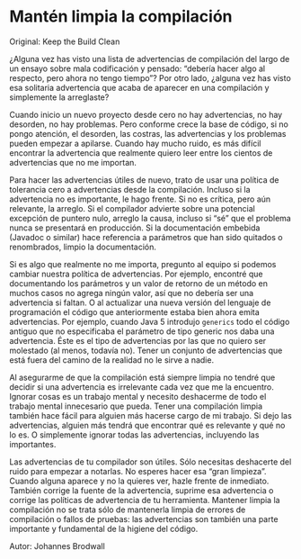 # Mantén limpia la compilación

Original: Keep the Build Clean

¿Alguna vez has visto una lista de advertencias de compilación del largo
de un ensayo sobre mala codificación y pensado: “debería hacer algo al
respecto, pero ahora no tengo tiempo”? Por otro lado, ¿alguna vez has
visto esa solitaria advertencia que acaba de aparecer en una compilación
y simplemente la arreglaste?

Cuando inicio un nuevo proyecto desde cero no hay advertencias, no hay
desorden, no hay problemas. Pero conforme crece la base de código, si no
pongo atención, el desorden, las costras, las advertencias y los
problemas pueden empezar a apilarse. Cuando hay mucho ruido, es más
difícil encontrar la advertencia que realmente quiero leer entre los
cientos de advertencias que no me importan.

Para hacer las advertencias útiles de nuevo, trato de usar una política
de tolerancia cero a advertencias desde la compilación. Incluso si la
advertencia no es importante, le hago frente. Si no es crítica, pero aún
relevante, la arreglo. Si el compilador advierte sobre una potencial
excepción de puntero nulo, arreglo la causa, incluso si “sé” que el
problema nunca se presentará en producción. Si la documentación embebida
(Javadoc o similar) hace referencia a parámetros que han sido quitados o
renombrados, limpio la documentación.

Si es algo que realmente no me importa, pregunto al equipo si podemos
cambiar nuestra política de advertencias. Por ejemplo, encontré que
documentando los parámetros y un valor de retorno de un método en muchos
casos no agrega ningún valor, así que no debería ser una advertencia si
faltan. O al actualizar una nueva versión del lenguaje de programación
el código que anteriormente estaba bien ahora emita advertencias. Por
ejemplo, cuando Java 5 introdujo `generics` todo el código antiguo que
no especificaba el parámetro de tipo generic nos daba una advertencia.
Éste es el tipo de advertencias por las que no quiero ser molestado (al
menos, todavía no). Tener un conjunto de advertencias que está fuera
del camino de la realidad no le sirve a nadie.

Al asegurarme de que la compilación está siempre limpia no tendré que
decidir si una advertencia es irrelevante cada vez que me la encuentro.
Ignorar cosas es un trabajo mental y necesito deshacerme de todo el
trabajo mental innecesario que pueda. Tener una compilación limpia
también hace fácil para alguien más hacerse cargo de mi trabajo. Si dejo
las advertencias, alguien más tendrá que encontrar qué es relevante y
qué no lo es. O simplemente ignorar todas las advertencias, incluyendo
las importantes.

Las advertencias de tu compilador son útiles. Sólo necesitas deshacerte
del ruido para empezar a notarlas. No esperes hacer esa “gran limpieza”.
Cuando alguna aparece y no la quieres ver, hazle frente de inmediato.
También corrige la fuente de la advertencia, suprime esa advertencia o
corrige las políticas de advertencia de tu herramienta. Mantener limpia
la compilación no se trata sólo de mantenerla limpia de errores de
compilación o fallos de pruebas: las advertencias son también una parte
importante y fundamental de la higiene del código.

Autor: Johannes Brodwall